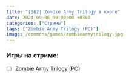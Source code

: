 ```yaml
---
title: "[362] Zombie Army Trilogy в коопе"
date: 2024-09-06 09:00:00 +0300
categories: ["Стримы"]
tags: ["Zombie Army Trilogy (PC)"]
image: /commons/games/zombiearmytrilogy.jpg
---
```


### Игры на стриме:
+ [ ] [Zombie Army Trilogy (PC)](/tags/zombie-army-trilogy-pc)
